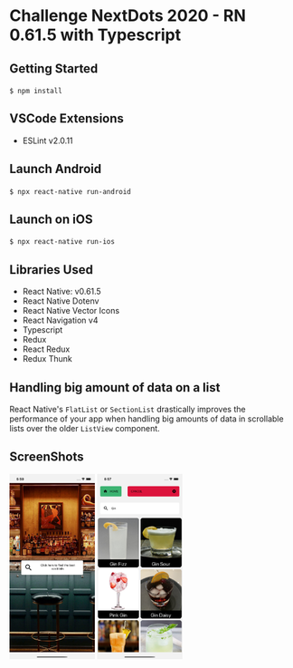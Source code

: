 # Challenge NextDots 2020 - RN 0.61.5 with Typescript

## Getting Started

`$ npm install`

## VSCode Extensions

- ESLint v2.0.11

## Launch Android

`$ npx react-native run-android`

## Launch on iOS

`$ npx react-native run-ios`


## Libraries Used

- React Native: v0.61.5
- React Native Dotenv
- React Native Vector Icons
- React Navigation v4
- Typescript
- Redux
- React Redux
- Redux Thunk

## Handling big amount of data on a list

React Native's `FlatList` or `SectionList` drastically improves the performance of your app when handling big amounts of data in scrollable lists over the older `ListView` component.

## ScreenShots

<img src="https://github.com/frammkor/NextDotsChallenge2020/blob/master/src/assets/images/appPreview01.png?raw=true" width="30%" title="Home Screen"/> <img src="https://github.com/frammkor/NextDotsChallenge2020/blob/master/src/assets/images/appPreview02.png?raw=true" width="30%" title="Search Screen"/>
